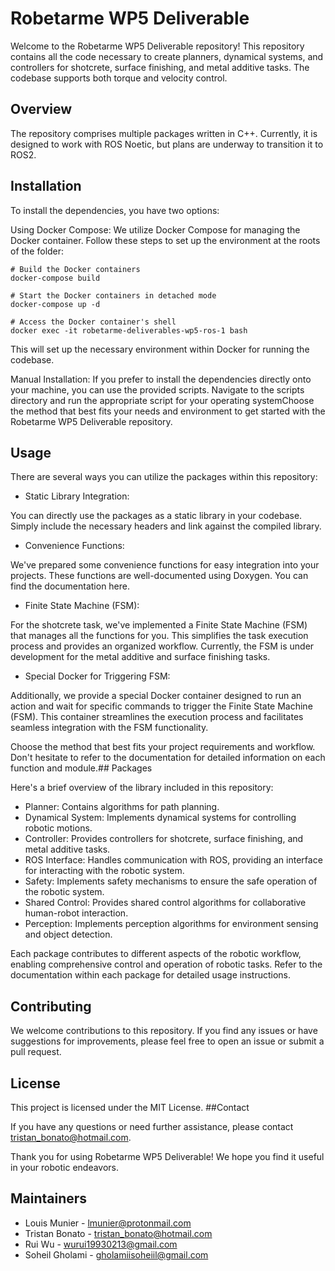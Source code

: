# Robetarme WP5 Deliverable

Welcome to the Robetarme WP5 Deliverable repository! This repository contains all the code necessary to create planners, dynamical systems, and controllers for shotcrete, surface finishing, and metal additive tasks. The codebase supports both torque and velocity control.
## Overview

The repository comprises multiple packages written in C++. Currently, it is designed to work with ROS Noetic, but plans are underway to transition it to ROS2.
## Installation

To install the dependencies, you have two options:

Using Docker Compose:
We utilize Docker Compose for managing the Docker container. Follow these steps to set up the environment at the roots of the folder:

    # Build the Docker containers
    docker-compose build

    # Start the Docker containers in detached mode
    docker-compose up -d

    # Access the Docker container's shell
    docker exec -it robetarme-deliverables-wp5-ros-1 bash


This will set up the necessary environment within Docker for running the codebase.

Manual Installation:
If you prefer to install the dependencies directly onto your machine, you can use the provided scripts. Navigate to the scripts directory and run the appropriate script for your operating systemChoose the method that best fits your needs and environment to get started with the Robetarme WP5 Deliverable repository.
## Usage

There are several ways you can utilize the packages within this repository:

- Static Library Integration:

You can directly use the packages as a static library in your codebase. Simply include the necessary headers and link against the compiled library.

- Convenience Functions:

We've prepared some convenience functions for easy integration into your projects. These functions are well-documented using Doxygen. You can find the documentation here.

- Finite State Machine (FSM):

For the shotcrete task, we've implemented a Finite State Machine (FSM) that manages all the functions for you. This simplifies the task execution process and provides an organized workflow. Currently, the FSM is under development for the metal additive and surface finishing tasks.

- Special Docker for Triggering FSM:

Additionally, we provide a special Docker container designed to run an action and wait for specific commands to trigger the Finite State Machine (FSM). This container streamlines the execution process and facilitates seamless integration with the FSM functionality.

Choose the method that best fits your project requirements and workflow. Don't hesitate to refer to the documentation for detailed information on each function and module.## Packages

Here's a brief overview of the library included in this repository:

- Planner: Contains algorithms for path planning.
- Dynamical System: Implements dynamical systems for controlling robotic motions.
- Controller: Provides controllers for shotcrete, surface finishing, and metal additive tasks.
- ROS Interface: Handles communication with ROS, providing an interface for interacting with the robotic system.
- Safety: Implements safety mechanisms to ensure the safe operation of the robotic system.
- Shared Control: Provides shared control algorithms for collaborative human-robot interaction.
- Perception: Implements perception algorithms for environment sensing and object detection.

Each package contributes to different aspects of the robotic workflow, enabling comprehensive control and operation of robotic tasks. Refer to the documentation within each package for detailed usage instructions.

## Contributing

We welcome contributions to this repository. If you find any issues or have suggestions for improvements, please feel free to open an issue or submit a pull request.
## License

This project is licensed under the MIT License.
##Contact

If you have any questions or need further assistance, please contact tristan_bonato@hotmail.com.

Thank you for using Robetarme WP5 Deliverable! We hope you find it useful in your robotic endeavors.

## Maintainers

- Louis Munier - <lmunier@protonmail.com>
- Tristan Bonato - <tristan_bonato@hotmail.com>
- Rui Wu - <wurui19930213@gmail.com>
- Soheil Gholami - <gholamiisoheiil@gmail.com>
